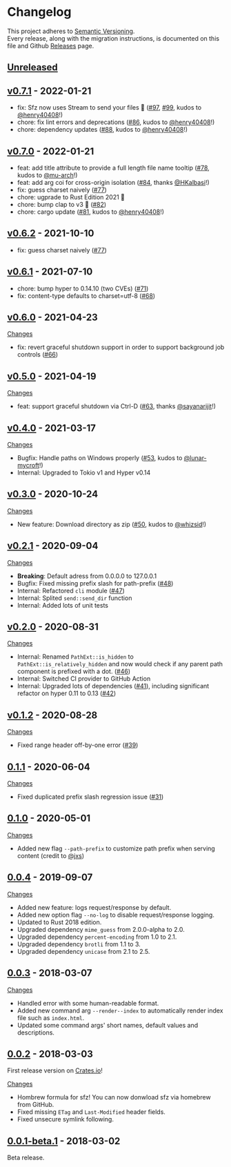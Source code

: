 # Changelog

This project adheres to [Semantic Versioning](http://semver.org/).  
Every release, along with the migration instructions, is documented on this file and Github [Releases](https://github.com/weihanglo/sfz/releases) page.

## [Unreleased](https://github.com/weihanglo/sfz/compare/v0.7.1...HEAD)

## [v0.7.1] - 2022-01-21

- fix: Sfz now uses Stream to send your files :tada: ([#97][], [#99][], kudos to [@henry40408][]!)
- chore: fix lint errors and deprecations ([#86][], kudos to [@henry40408][]!)
- chore: dependency updates ([#88][], kudos to [@henry40408][]!)

[v0.7.1]: https://github.com/weihanglo/sfz/releases/tag/v0.7.1
[v0.7.1-changes]: https://github.com/weihanglo/sfz/compare/v0.7.0...v0.7.1
[#86]: https://github.com/weihanglo/sfz/pull/86
[#88]: https://github.com/weihanglo/sfz/pull/88
[#97]: https://github.com/weihanglo/sfz/pull/97
[#99]: https://github.com/weihanglo/sfz/pull/99

## [v0.7.0] - 2022-01-21

- feat: add title attribute to provide a full length file name tooltip ([#78][], kudos to [@mu-arch][]!)
- feat: add arg coi for cross-origin isolation ([#84][], thanks [@HKalbasi][]!)
- fix: guess charset naively ([#77][])
- chore: ugprade to Rust Edition 2021 :tada:
- chore: bump clap to v3 :tada: ([#82][])
- chore: cargo update ([#81][], kudos to [@henry40408][]!)

[@mu-arch]: https://github.com/mu-arch
[@henry40408]: https://github.com/henry40408
[@HKalbasi]: https://github.com/HKalbasi
[v0.7.0]: https://github.com/weihanglo/sfz/releases/tag/v0.7.0
[v0.7.0-changes]: https://github.com/weihanglo/sfz/compare/v0.6.2...v0.7.0
[#78]: https://github.com/weihanglo/sfz/pull/78
[#81]: https://github.com/weihanglo/sfz/pull/81
[#82]: https://github.com/weihanglo/sfz/pull/82
[#84]: https://github.com/weihanglo/sfz/pull/84

## [v0.6.2] - 2021-10-10

- fix: guess charset naively ([#77][])

[v0.6.2]: https://github.com/weihanglo/sfz/releases/tag/v0.6.2
[v0.6.2-changes]: https://github.com/weihanglo/sfz/compare/v0.6.1...v0.6.2
[#77]: https://github.com/weihanglo/sfz/pull/77

## [v0.6.1] - 2021-07-10

- chore: bump hyper to 0.14.10 (two CVEs) ([#71][])
- fix: content-type defaults to charset=utf-8 ([#68][])

[v0.6.1]: https://github.com/weihanglo/sfz/releases/tag/v0.6.1
[v0.6.1-changes]: https://github.com/weihanglo/sfz/compare/v0.6.0...v0.6.1
[#68]: https://github.com/weihanglo/sfz/pull/68
[#71]: https://github.com/weihanglo/sfz/pull/71

## [v0.6.0] - 2021-04-23

[Changes][v0.6.0-changes]

- fix: revert graceful shutdown support in order to support background job controls ([#66][])

[v0.6.0]: https://github.com/weihanglo/sfz/releases/tag/v0.6.0
[v0.6.0-changes]: https://github.com/weihanglo/sfz/compare/v0.5.0...v0.6.0
[#66]: https://github.com/weihanglo/sfz/pull/66

## [v0.5.0] - 2021-04-19

[Changes][v0.5.0-changes]

- feat: support graceful shutdown via Ctrl-D ([#63][], thanks [@sayanarijit][]!)

[@sayanarijit]: https://github.com/sayanarijit
[v0.5.0]: https://github.com/weihanglo/sfz/releases/tag/v0.5.0
[v0.5.0-changes]: https://github.com/weihanglo/sfz/compare/v0.4.0...v0.5.0
[#63]: https://github.com/weihanglo/sfz/pull/63

## [v0.4.0] - 2021-03-17

[Changes][v0.4.0-changes]

- Bugfix: Handle paths on Windows properly ([#53][], kudos to [@lunar-mycroft][]!)
- Internal: Upgraded to Tokio v1 and Hyper v0.14

[@lunar-mycroft]: https://github.com/lunar-mycroft
[v0.4.0]: https://github.com/weihanglo/sfz/releases/tag/v0.4.0
[v0.4.0-changes]: https://github.com/weihanglo/sfz/compare/v0.3.0...v0.4.0
[#53]: https://github.com/weihanglo/sfz/pull/53

## [v0.3.0] - 2020-10-24

[Changes][v0.3.0-changes]

- New feature: Download directory as zip ([#50][], kudos to [@whizsid][]!)

[@whizsid]: https://github.com/whizsid
[v0.3.0]: https://github.com/weihanglo/sfz/releases/tag/v0.3.0
[v0.3.0-changes]: https://github.com/weihanglo/sfz/compare/v0.2.1...v0.3.0
[#50]: https://github.com/weihanglo/sfz/pull/50

## [v0.2.1] - 2020-09-04

[Changes][v0.2.1-changes]

- **Breaking**: Default adress from 0.0.0.0 to 127.0.0.1
- Bugfix: Fixed missing prefix slash for path-prefix ([#48][])
- Internal: Refactored `cli` module ([#47][])
- Internal: Splited `send::send_dir` function
- Internal: Added lots of unit tests

[v0.2.1]: https://github.com/weihanglo/sfz/releases/tag/v0.2.1
[v0.2.1-changes]: https://github.com/weihanglo/sfz/compare/v0.2.0...v0.2.1
[#47]: https://github.com/weihanglo/sfz/pull/47
[#48]: https://github.com/weihanglo/sfz/pull/48

## [v0.2.0] - 2020-08-31

[Changes][v0.2.0-changes]

- Internal: Renamed `PathExt::is_hidden` to `PathExt::is_relatively_hidden` and now would check if any parent path component is prefixed with a dot. ([#46][])
- Internal: Switched CI provider to GitHub Action
- Internal: Upgraded lots of dependencies ([#41][]), including significant refactor on hyper 0.11 to 0.13 ([#42][])

[v0.2.0]: https://github.com/weihanglo/sfz/releases/tag/v0.2.0
[v0.2.0-changes]: https://github.com/weihanglo/sfz/compare/v0.1.2...v0.2.0
[#41]: https://github.com/weihanglo/sfz/pull/41
[#42]: https://github.com/weihanglo/sfz/pull/42
[#46]: https://github.com/weihanglo/sfz/pull/46

## [v0.1.2] - 2020-08-28

[Changes][v0.1.2-changes]

- Fixed range header off-by-one error ([#39](https://github.com/weihanglo/sfz/issues/39))

[v0.1.2]: https://github.com/weihanglo/sfz/releases/tag/v0.1.2
[v0.1.2-changes]: https://github.com/weihanglo/sfz/compare/0.1.1...v0.1.2

## [0.1.1] - 2020-06-04

[Changes][0.1.1-changes]

- Fixed duplicated prefix slash regression issue ([#31](https://github.com/weihanglo/sfz/issues/31))

[0.1.1]: https://github.com/weihanglo/sfz/releases/tag/0.1.1
[0.1.1-changes]: https://github.com/weihanglo/sfz/compare/0.1.0...0.1.1

## [0.1.0] - 2020-05-01

[Changes][0.1.0-changes]

- Added new flag `--path-prefix` to customize path prefix when serving content (credit to [@jxs](https://github.com/jxs))

[0.1.0]: https://github.com/weihanglo/sfz/releases/tag/0.1.0
[0.1.0-changes]: https://github.com/weihanglo/sfz/compare/0.0.4...0.1.0

## [0.0.4] - 2019-09-07

[Changes][0.0.4-changes]

- Added new feature: logs request/response by default.
- Added new option flag `--no-log` to disable request/response logging.
- Updated to Rust 2018 edition.
- Upgraded dependency `mime_guess` from 2.0.0-alpha to 2.0.
- Upgraded dependency `percent-encoding` from 1.0 to 2.1.
- Upgraded dependency `brotli` from 1.1 to 3.
- Upgraded dependency `unicase` from 2.1 to 2.5.

[0.0.4]: https://github.com/weihanglo/sfz/releases/tag/0.0.4
[0.0.4-changes]: https://github.com/weihanglo/sfz/compare/0.0.3...0.0.4

## [0.0.3] - 2018-03-07

[Changes][0.0.3-changes]

- Handled error with some human-readable format.
- Added new command arg `--render--index` to automatically render index file such as `index.html`.
- Updated some command args' short names, default values and descriptions.

[0.0.3]: https://github.com/weihanglo/sfz/releases/tag/0.0.3
[0.0.3-changes]: https://github.com/weihanglo/sfz/compare/0.0.2...0.0.3

## [0.0.2] - 2018-03-03

First release version on [Crates.io][crate-sfz]!

[Changes][0.0.2-changes]

- Hombrew formula for sfz! You can now donwload sfz via homebrew from GitHub.
- Fixed missing `ETag` and `Last-Modified` header fields.
- Fixed unsecure symlink following.

[0.0.2]: https://github.com/weihanglo/sfz/releases/tag/0.0.2
[0.0.2-changes]: https://github.com/weihanglo/sfz/compare/0.0.1-beta.1...0.0.2

## [0.0.1-beta.1] - 2018-03-02

Beta release.

[0.0.1-beta.1]: https://github.com/weihanglo/sfz/releases/tag/0.0.1-beta.1

[crate-sfz]: https://crates.io/crates/sfz
